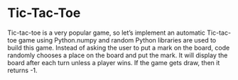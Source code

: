 # Tic-Tac-Toe
Tic-tac-toe is a very popular game, so let’s implement an automatic Tic-tac-toe game using Python.numpy and random Python libraries are used to build this game. Instead of asking the user to put a mark on the board, code randomly chooses a place on the board and put the mark. It will display the board after each turn unless a player wins. If the game gets draw, then it returns -1.
